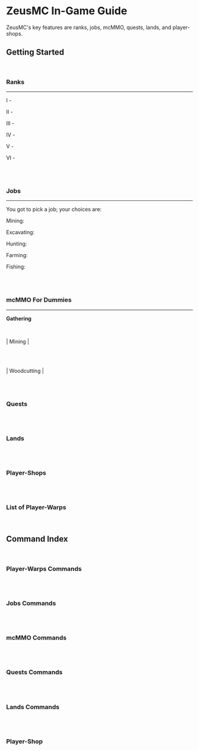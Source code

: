 # ZeusMC In-Game Guide

   ZeusMC's key features are ranks, jobs, mcMMO, quests, lands, and player-shops. 

## Getting Started

<br>

### Ranks

---

I -

II -

III -

IV -

V -

VI -

</br>
<br>

### Jobs

---

You got to pick a job; your choices are:

Mining:

Excavating:

Hunting:

Farming:

Fishing:

</br>
<br>

### mcMMO For Dummies

---

**Gathering**

<br>

| Mining |

</br>
<br>

| Woodcutting |

</br>
<br>

### Quests

</br>
<br>

### Lands

</br>
<br>

### Player-Shops

</br>
<br>

### List of Player-Warps

</br>

## Command Index

<br>

### Player-Warps Commands

</br>
<br>

### Jobs Commands

</br>
<br>

### mcMMO Commands

</br>
<br>

### Quests Commands

</br>
<br>

### Lands Commands

</br>
<br>

### Player-Shop

</br>


<!--stackedit_data:
eyJoaXN0b3J5IjpbLTI2NDk2Njk4MCwtMjgwOTgwNTEyLDEyND
gzOTQ5NDcsMjk5MDM1Njg5LDU1NTIxOTkyNl19
-->